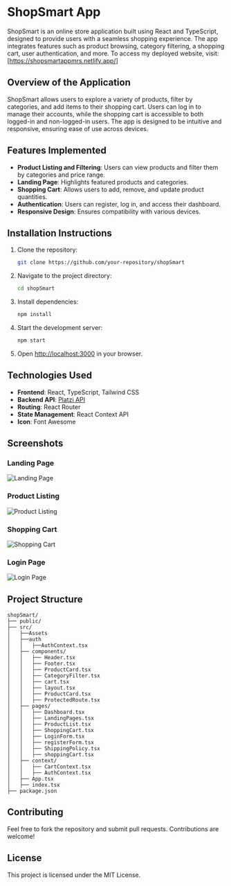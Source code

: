 # ShopSmart App

ShopSmart is an online store application built using React and TypeScript, designed to provide users with a seamless shopping experience. The app integrates features such as product browsing, category filtering, a shopping cart, user authentication, and more. To access my deployed website, visit: [https://shopsmartappmrs.netlify.app/]

## Overview of the Application
ShopSmart allows users to explore a variety of products, filter by categories, and add items to their shopping cart. Users can log in to manage their accounts, while the shopping cart is accessible to both logged-in and non-logged-in users. The app is designed to be intuitive and responsive, ensuring ease of use across devices.

## Features Implemented
- **Product Listing and Filtering**: Users can view products and filter them by categories and price range.
- **Landing Page**: Highlights featured products and categories.
- **Shopping Cart**: Allows users to add, remove, and update product quantities.
- **Authentication**: Users can register, log in, and access their dashboard.
- **Responsive Design**: Ensures compatibility with various devices.

## Installation Instructions
1. Clone the repository:
   ```bash
   git clone https://github.com/your-repository/shopSmart
   ```
2. Navigate to the project directory:
   ```bash
   cd shopSmart
   ```
3. Install dependencies:
   ```bash
   npm install
   ```
4. Start the development server:
   ```bash
   npm start
   ```
5. Open [http://localhost:3000](http://localhost:3000) in your browser.

## Technologies Used
- **Frontend**: React, TypeScript, Tailwind CSS
- **Backend API**: [Platzi API](https://api.escuelajs.co/)
- **Routing**: React Router
- **State Management**: React Context API
- **Icon**: Font Awesome

## Screenshots

### Landing Page
![Landing Page](https://via.placeholder.com/800x400.png?text=Landing+Page)

### Product Listing
![Product Listing](https://via.placeholder.com/800x400.png?text=Product+Listing)

### Shopping Cart
![Shopping Cart](https://via.placeholder.com/800x400.png?text=Shopping+Cart)

### Login Page
![Login Page](https://via.placeholder.com/800x400.png?text=Login+Page)

## Project Structure
```
shopSmart/
├── public/
├── src/
│   ├──Assets
│   ├──auth
│   │   ├──AuthContext.tsx
│   ├── components/
│   │   ├── Header.tsx
│   │   ├── Footer.tsx
│   │   ├── ProductCard.tsx
│   │   ├── CategoryFilter.tsx
│   │   ├── cart.tsx
│   │   ├── layout.tsx
│   │   ├── ProductCard.tsx
│   │   ├── ProtectedRoute.tsx
│   ├── pages/
│   │   ├── Dashboard.tsx
│   │   ├── LandingPages.tsx
│   │   ├── ProductList.tsx
│   │   ├── ShoppingCart.tsx
│   │   ├── LoginForm.tsx
│   │   ├── registerForm.tsx
│   │   ├── ShippingPolicy.tsx
│   │   ├── shoppingCart.tsx
│   ├── context/
│   │   ├── CartContext.tsx
│   │   ├── AuthContext.tsx
│   ├── App.tsx
│   ├── index.tsx
├── package.json
```

## Contributing
Feel free to fork the repository and submit pull requests. Contributions are welcome!

## License
This project is licensed under the MIT License.

